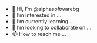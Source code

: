 - 👋 Hi, I’m @alphasoftwarebg
- 👀 I’m interested in ...
- 🌱 I’m currently learning ...
- 💞️ I’m looking to collaborate on ...
- 📫 How to reach me ...

<!---
alphasoftwarebg/alphasoftwarebg is a ✨ special ✨ repository because its `README.md` (this file) appears on your GitHub profile.
You can click the Preview link to take a look at your changes.
--->
